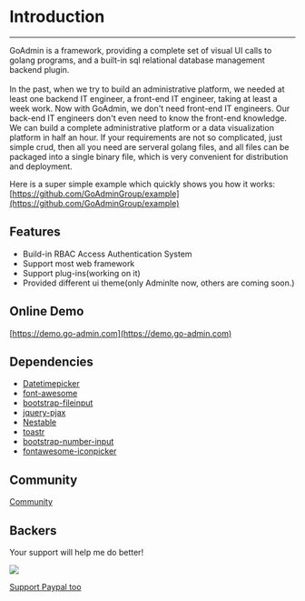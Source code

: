 # Introduction
------

GoAdmin is a framework, providing a complete set of visual UI calls to golang programs, and a built-in sql relational database management backend plugin.
<br>
<br>
In the past, when we try to build an administrative platform, we needed at least one backend IT engineer, a front-end IT engineer, taking at least a week work.
Now with GoAdmin, we don't need front-end IT engineers. Our back-end IT engineers don't even need to know the front-end knowledge. We can build a complete administrative platform or a data visualization platform in half an hour.
If your requirements are not so complicated, just simple crud, then all you need are serveral golang files, and all files can be packaged into a single binary file, which is very convenient for distribution and deployment.

Here is a super simple example which quickly shows you how it works: [https://github.com/GoAdminGroup/example](https://github.com/GoAdminGroup/example)


## Features

- Build-in RBAC Access Authentication System
- Support most web framework
- Support plug-ins(working on it)
- Provided different ui theme(only Adminlte now, others are coming soon.)

## Online Demo

[https://demo.go-admin.com](https://demo.go-admin.com)

## Dependencies

- [Datetimepicker](http://eonasdan.github.io/bootstrap-datetimepicker/)
- [font-awesome](http://fontawesome.io/)
- [bootstrap-fileinput](https://github.com/kartik-v/bootstrap-fileinput)
- [jquery-pjax](https://github.com/defunkt/jquery-pjax)
- [Nestable](http://dbushell.github.io/Nestable/)
- [toastr](http://codeseven.github.io/toastr/)
- [bootstrap-number-input](https://github.com/wpic/bootstrap-number-input)
- [fontawesome-iconpicker](https://github.com/itsjavi/fontawesome-iconpicker)

## Community

[Community](http://discuss.go-admin.com)

## Backers

Your support will help me do better! 

<a href="https://opencollective.com/go-admin#backers" target="_blank"><img src="https://opencollective.com/go-admin/backers.svg?width=890"></a>

[Support Paypal too](https://www.paypal.me/cg80333)